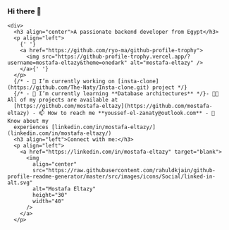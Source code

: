 ### Hi there 👋

    <div>
      <h3 align="center">A passionate backend developer from Egypt</h3>
      <p align="left">
        {' '}
        <a href="https://github.com/ryo-ma/github-profile-trophy">
          <img src="https://github-profile-trophy.vercel.app/?username=mostafa-eltazy&theme=onedark" alt="mostafa-eltazy" />
        </a>{' '}
      </p>
      {/* - 🔭 I’m currently working on [insta-clone](https://github.com/The-Naty/Insta-clone.git) project */}
      {/* - 🌱 I’m currently learning **Database architectures** */}- 👨‍💻 All of my projects are available at
      [https://github.com/mostafa-eltazy](https://github.com/mostafa-eltazy) - 📫 How to reach me **youssef-el-zanaty@outlook.com** - 📄 Know about my
      experiences [linkedin.com/in/mostafa-eltazy/](linkedin.com/in/mostafa-eltazy/)
      <h3 align="left">Connect with me:</h3>
      <p align="left">
        <a href="https://linkedin.com/in/mostafa-eltazy" target="blank">
          <img
            align="center"
            src="https://raw.githubusercontent.com/rahuldkjain/github-profile-readme-generator/master/src/images/icons/Social/linked-in-alt.svg"
            alt="Mostafa Eltazy"
            height="30"
            width="40"
          />
        </a>
      </p>
     
